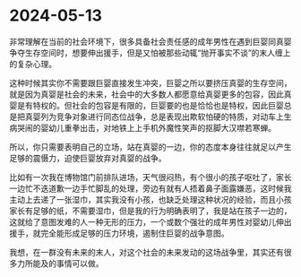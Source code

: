 # 2024-05-13

非常理解在当前的社会环境下，很多具备社会责任感的成年男性在遇到巨婴同真婴争夺生存空间时，想要伸出援手，但是又怕被那些动辄“抛开事实不谈”的末人缠上的复杂心理。

这种时候其实你不需要跟巨婴直接发生冲突，巨婴之所以要挤压真婴的生存空间，就是因为真婴是社会的未来，社会中的大多数人都愿意给真婴更多的包容，因此真婴是有特权的。但社会的包容是有限的，巨婴要的也是恰恰也是特权，因此巨婴总是把真婴列为竞争对象进行同态位战争，总是表现出欺软怕硬的特质，对动车上生病哭闹的婴幼儿重拳出击，对地铁上上手机外魔性笑声的抠脚大汉噤若寒蝉。

所以，你只需要表明自己的立场，站在真婴的一边，你的态度本身往往就足以产生足够的震慑力，迫使巨婴放弃对真婴的战争。

比如有一次我在博物馆门前排队进场，天气很闷热，有个很小的孩子呕吐了，家长一边忙不迭道歉一边手忙脚乱的处理，旁边有就有人捂着鼻子面露嫌恶，这时候我主动上去递了一张湿巾，其实我没有小孩，也缺乏处理这种状况的经验，而且小孩家长有足够的纸，不需要湿巾，但是我的行为明确表明了，我是站在孩子一边的，这就给了意图发难的人一种无形的压力，一个或数个强壮的成年男性对婴幼儿伸出援手，就完全能形成足够的压力环境，遏制住巨婴的战争意图。

我想，在一群没有未来的末人，对这个社会的未来发动的这场战争里，其实还有很多力所能及的事情可以做。

